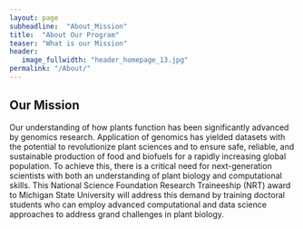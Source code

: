 ```yaml
---
layout: page
subheadline:  "About_Mission"
title:  "About Our Program"
teaser: "What is our Mission"
header:
   image_fullwidth: "header_homepage_13.jpg"
permalink: "/About/"
---
```

## Our Mission
Our understanding of how plants function has been significantly advanced by genomics research. Application of genomics has yielded datasets with the potential to revolutionize plant sciences and to ensure safe, reliable, and sustainable production of food and biofuels for a rapidly increasing global population.  To achieve this, there is a critical need for next-generation scientists with both an understanding of plant biology and computational skills. This National Science Foundation Research Traineeship (NRT) award to Michigan State University will address this demand by training doctoral students who can employ advanced computational and data science approaches to address grand challenges in plant biology.
